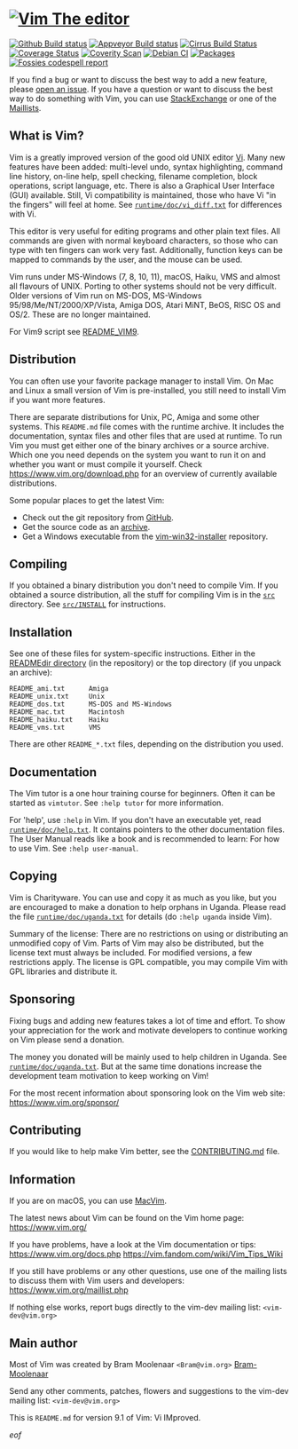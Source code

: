 # [![Vim The editor](https://github.com/vim/vim/raw/master/runtime/vimlogo.gif)](https://www.vim.org)

[![Github Build status](https://github.com/vim/vim/workflows/GitHub%20CI/badge.svg)](https://github.com/vim/vim/actions?query=workflow%3A%22GitHub+CI%22)
[![Appveyor Build status](https://ci.appveyor.com/api/projects/status/o2qht2kjm02sgghk?svg=true)](https://ci.appveyor.com/project/chrisbra/vim)
[![Cirrus Build Status](https://api.cirrus-ci.com/github/vim/vim.svg)](https://cirrus-ci.com/github/vim/vim)
[![Coverage Status](https://codecov.io/gh/vim/vim/coverage.svg?branch=master)](https://codecov.io/gh/vim/vim?branch=master)
[![Coverity Scan](https://scan.coverity.com/projects/241/badge.svg)](https://scan.coverity.com/projects/vim)
[![Debian CI](https://badges.debian.net/badges/debian/testing/vim/version.svg)](https://buildd.debian.org/vim)
[![Packages](https://repology.org/badge/tiny-repos/vim.svg)](https://repology.org/metapackage/vim)
[![Fossies codespell report](https://fossies.org/linux/test/vim-master.tar.gz/codespell.svg)](https://fossies.org/linux/test/vim-master.tar.gz/codespell.html)

If you find a bug or want to discuss the best way to add a new feature, please
[open an issue](https://github.com/vim/vim/issues/new/choose).
If you have a question or want to discuss the best way to do something with
Vim, you can use [StackExchange](https://vi.stackexchange.com/)
or one of the [Maillists](https://www.vim.org/community.php).

## What is Vim?

Vim is a greatly improved version of the good old UNIX editor
[Vi](https://en.wikipedia.org/wiki/Vi_(text_editor)). Many new
features have been added: multi-level undo, syntax highlighting, command line
history, on-line help, spell checking, filename completion, block operations,
script language, etc. There is also a Graphical User Interface (GUI)
available.  Still, Vi compatibility is maintained, those who have Vi "in the
fingers" will feel at home.
See [`runtime/doc/vi_diff.txt`](runtime/doc/vi_diff.txt) for differences with
Vi.

This editor is very useful for editing programs and other plain text files.
All commands are given with normal keyboard characters, so those who can type
with ten fingers can work very fast. Additionally, function keys can be
mapped to commands by the user, and the mouse can be used.

Vim runs under MS-Windows (7, 8, 10, 11), macOS, Haiku, VMS and almost all
flavours of UNIX.  Porting to other systems should not be very difficult.
Older versions of Vim run on MS-DOS, MS-Windows 95/98/Me/NT/2000/XP/Vista,
Amiga DOS, Atari MiNT, BeOS, RISC OS and OS/2. These are no longer maintained.

For Vim9 script see [README_VIM9](README_VIM9.md).

## Distribution

You can often use your favorite package manager to install Vim. On Mac and
Linux a small version of Vim is pre-installed, you still need to install Vim
if you want more features.

There are separate distributions for Unix, PC, Amiga and some other systems.
This `README.md` file comes with the runtime archive. It includes the
documentation, syntax files and other files that are used at runtime. To run
Vim you must get either one of the binary archives or a source archive.
Which one you need depends on the system you want to run it on and whether you
want or must compile it yourself. Check https://www.vim.org/download.php for
an overview of currently available distributions.

Some popular places to get the latest Vim:
* Check out the git repository from [GitHub](https://github.com/vim/vim).
* Get the source code as an [archive](https://github.com/vim/vim/tags).
* Get a Windows executable from the
[vim-win32-installer](https://github.com/vim/vim-win32-installer/releases) repository.

## Compiling

If you obtained a binary distribution you don't need to compile Vim. If you
obtained a source distribution, all the stuff for compiling Vim is in the
[`src`](./src/) directory.  See [`src/INSTALL`](./src/INSTALL) for instructions.

## Installation

See one of these files for system-specific instructions. Either in the
[READMEdir directory](./READMEdir/) (in the repository) or
the top directory (if you unpack an archive):

```
README_ami.txt		Amiga
README_unix.txt		Unix
README_dos.txt		MS-DOS and MS-Windows
README_mac.txt		Macintosh
README_haiku.txt	Haiku
README_vms.txt		VMS
```

There are other `README_*.txt` files, depending on the distribution you used.

## Documentation

The Vim tutor is a one hour training course for beginners. Often it can be
started as `vimtutor`.  See `:help tutor` for more information.

For 'help', use `:help` in Vim. If you don't have an executable yet, read
[`runtime/doc/help.txt`](./runtime/doc/help.txt).
It contains pointers to the other documentation files.
The User Manual reads like a book and is recommended to learn: For how to use
Vim.  See `:help user-manual`.

## Copying

Vim is Charityware. You can use and copy it as much as you like, but you are
encouraged to make a donation to help orphans in Uganda. Please read the file
[`runtime/doc/uganda.txt`](./runtime/doc/uganda.txt)
for details (do `:help uganda` inside Vim).

Summary of the license: There are no restrictions on using or distributing an
unmodified copy of Vim. Parts of Vim may also be distributed, but the license
text must always be included. For modified versions, a few restrictions apply.
The license is GPL compatible, you may compile Vim with GPL libraries and
distribute it.

## Sponsoring

Fixing bugs and adding new features takes a lot of time and effort. To show
your appreciation for the work and motivate developers to continue working on
Vim please send a donation.

The money you donated will be mainly used to help children in Uganda. See
[`runtime/doc/uganda.txt`](./runtime/doc/uganda.txt). But at the same time
donations increase the development team motivation to keep working on Vim!

For the most recent information about sponsoring look on the Vim web site:
	https://www.vim.org/sponsor/

## Contributing

If you would like to help make Vim better, see the
[CONTRIBUTING.md](./CONTRIBUTING.md) file.

## Information

If you are on macOS, you can use [MacVim](https://macvim.org).

The latest news about Vim can be found on the Vim home page:
	https://www.vim.org/

If you have problems, have a look at the Vim documentation or tips:
	https://www.vim.org/docs.php
	https://vim.fandom.com/wiki/Vim_Tips_Wiki

If you still have problems or any other questions, use one of the mailing
lists to discuss them with Vim users and developers:
	https://www.vim.org/maillist.php

If nothing else works, report bugs directly to the vim-dev mailing list:
	`<vim-dev@vim.org>`

## Main author

Most of Vim was created by Bram Moolenaar `<Bram@vim.org>`
[Bram-Moolenaar](https://vimhelp.org/version9.txt.html#Bram-Moolenaar)

Send any other comments, patches, flowers and suggestions to the vim-dev mailing list:
	`<vim-dev@vim.org>`

This is `README.md` for version 9.1 of Vim: Vi IMproved.

_eof_
